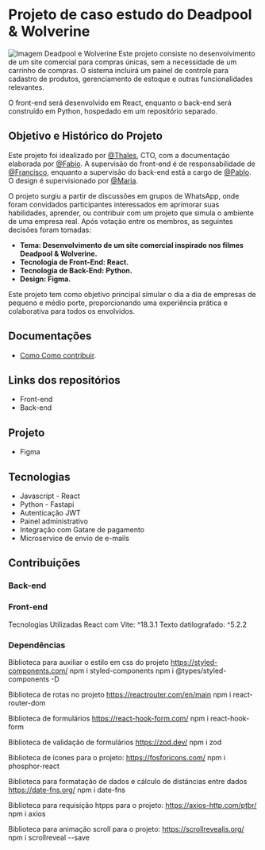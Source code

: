 # Projeto de caso estudo do Deadpool & Wolverine

![Imagem Deadpool e Wolverine](../deadpoll-wolverine/public/Deadpoolandwolverine-readme.png)
Este projeto consiste no desenvolvimento de um site comercial para compras únicas, sem a necessidade de um carrinho de compras. O sistema incluirá um painel de controle para cadastro de produtos, gerenciamento de estoque e outras funcionalidades relevantes.

O front-end será desenvolvido em React, enquanto o back-end será construído em Python, hospedado em um repositório separado.

## Objetivo e Histórico do Projeto

Este projeto foi idealizado por [@Thales](https://github.com/ThalesD-Oliveira), CTO, com a documentação elaborada por [@Fabio](https://github.com/fabiocasadossites). A supervisão do front-end é de responsabilidade de [@Francisco](https://github.com/Thesko27), enquanto a supervisão do back-end está a cargo de [@Pablo](). O design é supervisionado por [@Maria](https://github.com/MariaAmaroDesigner).

O projeto surgiu a partir de discussões em grupos de WhatsApp, onde foram convidados participantes interessados em aprimorar suas habilidades, aprender, ou contribuir com um projeto que simula o ambiente de uma empresa real. Após votação entre os membros, as seguintes decisões foram tomadas:

-   <b>Tema: Desenvolvimento de um site comercial inspirado nos filmes Deadpool & Wolverine.</b>
-   <b>Tecnologia de Front-End: React.</b>
-   <b>Tecnologia de Back-End: Python.</b>
-   <b>Design: Figma.</b>

Este projeto tem como objetivo principal simular o dia a dia de empresas de pequeno e médio porte, proporcionando uma experiência prática e colaborativa para todos os envolvidos.

## Documentações

-   [Como Como contribuir]().

## Links dos repositórios

-   Front-end
-   Back-end

## Projeto

-   Figma

## Tecnologias

-   Javascript - React
-   Python - Fastapi
-   Autenticação JWT
-   Painel administrativo
-   Integração com Gatare de pagamento
-   Microservice de envio de e-mails

## Contribuições

### Back-end

### Front-end

Tecnologias Utilizadas
React com Vite: ^18.3.1
Texto datilografado: ^5.2.2

### Dependências

Biblioteca para auxiliar o estilo em css do projeto https://styled-components.com/
npm i styled-components
npm i @types/styled-components -D

Biblioteca de rotas no projeto https://reactrouter.com/en/main
npm i react-router-dom

Biblioteca de formulários https://react-hook-form.com/
npm i react-hook-form

Biblioteca de validação de formulários https://zod.dev/
npm i zod

Biblioteca de ícones para o projeto: https://fosforicons.com/
npm i phosphor-react

Biblioteca para formatação de dados e cálculo de distâncias entre dados https://date-fns.org/
npm i date-fns

Biblioteca para requisição htpps para o projeto: https://axios-http.com/ptbr/
npm i axios

Biblioteca para animação scroll para o projeto: https://scrollrevealjs.org/
npm i scrollreveal --save

